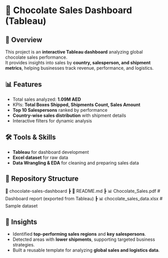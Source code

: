 # 🍫 Chocolate Sales Dashboard (Tableau)

## 📌 Overview
This project is an **interactive Tableau dashboard** analyzing global chocolate sales performance.  
It provides insights into sales by **country, salesperson, and shipment metrics**, helping businesses track revenue, performance, and logistics.

## 📊 Features
- Total sales analyzed: **1.09M AED**
- KPIs: **Total Boxes Shipped, Shipments Count, Sales Amount**
- **Top 10 Salespersons** ranked by performance
- **Country-wise sales distribution** with shipment details
- Interactive filters for dynamic analysis

## 🛠 Tools & Skills
- **Tableau** for dashboard development  
- **Excel dataset** for raw data  
- **Data Wrangling & EDA** for cleaning and preparing sales data  

## 📂 Repository Structure

📁 chocolate-sales-dashboard
┣ 📜 README.md
┣ 📊 Chocolate_Sales.pdf # Dashboard report (exported from Tableau)
┣ 📊 chocolate_sales_data.xlsx # Sample dataset


## 🚀 Insights
- Identified **top-performing sales regions** and **key salespersons**.
- Detected areas with **lower shipments**, supporting targeted business strategies.
- Built a reusable template for analyzing **global sales and logistics data**.


